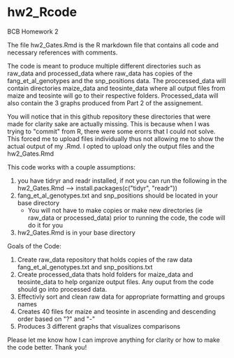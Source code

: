 # hw2_Rcode
BCB Homework 2

The file hw2_Gates.Rmd is the R markdown file that contains all code and necessary references with comments.

The code is meant to produce multiple different directories such as raw_data and processed_data where raw_data has copies of the fang_et_al_genotypes and the snp_positions data. The proccessed_data will contain directories maize_data and teosinte_data where all output files from maize and teosinte will go to their respective folders. Processed_data will also contain the 3 graphs produced from Part 2 of the assignement.

You will notice that in this github repository these directories that were made for clarity sake are actually missing. This is because when I was trying to "commit" from R, there were some erorrs that I could not solve. This forced me to upload files individually thus not allowing me to show the actual output of my .Rmd. I opted to upload only the output files and the hw2_Gates.Rmd

This code works with a couple assumptions:
1) you have tidryr and readr installed, if not you can run the following in the hw2_Gates.Rmd --> install.packages(c("tidyr", "readr"))
2) fang_et_al_genotypes.txt and snp_positions should be located in your base directory
   - You will not have to make copies or make new directories (ie raw_data or processed_data) prior to running the code, the code will do it for you
3) hw2_Gates.Rmd is in your base directory
  
Goals of the Code:
1) Create raw_data repository that holds copies of the raw data fang_et_al_genotypes.txt and snp_positions.txt
2) Create processed_data thats hold folders for maize_data and teosinte_data to help organize output files. Any ouput from the code should go into processed data.
3) Effectivly sort and clean raw data for appropriate formatting and groups names
4) Creates 40 files for maize and teosinte in ascending and descending order based on "?" and "-"
5) Produces 3 different graphs that visualizes comparisons

Please let me know how I can improve anything for clarity or how to make the code better. Thank you!
